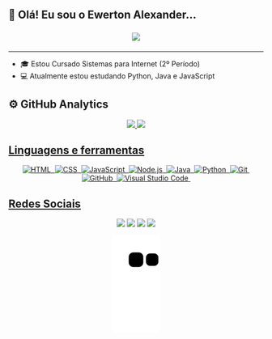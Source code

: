 ## 👋 Olá! Eu sou o Ewerton Alexander...

<h3 align="center">
  <a align="center" href="https://github.com/DenverCoder1/readme-typing-svg"><img src="https://readme-typing-svg.herokuapp.com?&font=IBM+Plex+Sans&color=000000&size=25&lines=Bem+-+vindo+a+minha+página..." /></a>
</h3>

---

- 🎓 Estou Cursado Sistemas para Internet (2º Período)
- 💻 Atualmente estou estudando Python, Java e JavaScript

## ⚙️  GitHub Analytics

<div align="center">
  <a href="https://github.com/ewertonalex">
  <img height="180em" src="https://github-readme-stats.vercel.app/api?username=ewertonalex&show_icons=true&theme=dark&include_all_commits=true&count_private=true"/>
  <img height="180em" src="https://github-readme-stats.vercel.app/api/top-langs/?username=ewertonalex&layout=compact&langs_count=7&theme=dark"/>
</div>
  
  
   ## Linguagens e ferramentas
  
  <div align="center">

![HTML](https://img.shields.io/badge/-HTML-05122A?style=flat&logo=HTML5)&nbsp;
![CSS](https://img.shields.io/badge/-CSS-05122A?style=flat&logo=CSS3&logoColor=1572B6)&nbsp;
![JavaScript](https://img.shields.io/badge/-JavaScript-05122A?style=flat&logo=javascript)&nbsp;
![Node.js](https://img.shields.io/badge/-Node.js-05122A?style=flat&logo=node.js)&nbsp;
![Java](https://img.shields.io/badge/-Java-05122A?style=flat&logo=java&logoColor=007396)&nbsp;
![Python](https://img.shields.io/badge/-C%20Python-05122A?style=flat&logo=c%20sharp&logoColor=239120)&nbsp;
![Git](https://img.shields.io/badge/-Git-05122A?style=flat&logo=git)&nbsp;
![GitHub](https://img.shields.io/badge/-GitHub-05122A?style=flat&logo=github)&nbsp;
![Visual Studio Code](https://img.shields.io/badge/-Visual%20Studio%20Code-05122A?style=flat&logo=visual-studio-code&logoColor=007ACC)&nbsp;
  
  </div>
    
 ## Redes Sociais
  
  <div align="center">
    
   <a href="https://api.whatsapp.com/send?phone=5583999402688&text=Olá, aqui é Ewerton! Essa é uma mensagem automática, mas fique tranquilo, jajá sua mensagem será respondida!" target="_blank"><img src="https://img.shields.io/badge/WhatsApp-25D366?style=for-the-badge&logo=whatsapp&logoColor=white"></a>
  <a href="https://instagram.com/ewertonalexander" target="_blank"><img src="https://img.shields.io/badge/Instagram-E4405F?style=for-the-badge&logo=instagram&logoColor=white"></a>
 	<a href="mailto:ewertonlgk20@gmail.com" target="_blank"><img src="https://img.shields.io/badge/Gmail-D14836?style=for-the-badge&logo=gmail&logoColor=white"></a>
   <a href="https://www.linkedin.com/in/ewerton-alexander-oliveira-batista-780869232/" target="_blank"><img src="https://img.shields.io/badge/LinkedIn-0077B5?style=for-the-badge&logo=linkedin&logoColor=white"></a>
    
![Snake animation](https://github.com/Ewertonalex/Ewertonalex/blob/output/github-contribution-grid-snake.svg)
 

</div>
  


  
    

